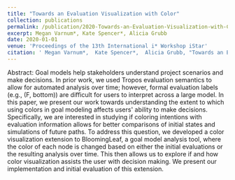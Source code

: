```yaml
---
title: "Towards an Evaluation Visualization with Color"
collection: publications
permalink: /publication/2020-Towards-an-Evaluation-Visualization-with-Color
excerpt: Megan Varnum*, Kate Spencer*, Alicia Grubb
date: 2020-01-01
venue: 'Proceedings of the 13th International i* Workshop iStar'
citation: ' Megan Varnum*,  Kate Spencer*,  Alicia Grubb, "Towards an Evaluation Visualization with Color." Proceedings of the 13th International i* Workshop iStar, 2020.'
---
```

Abstract: Goal models help stakeholders understand project scenarios and make decisions. In prior work, we used Tropos evaluation semantics to allow for automated analysis over time; however, formal evaluation labels (e.g., (F, bottom)) are difficult for users to interpret across a large model. In this paper, we present our work towards understanding the extent to which using colors in goal modeling affects users' ability to make decisions. Specifically, we are interested in studying if coloring intentions with evaluation information allows for better comparisons of initial states and simulations of future paths. To address this question, we developed a color visualization extension to BloomingLeaf, a goal model analysis tool, where the color of each node is changed based on either the initial evaluations or the resulting analysis over time. This then allows us to explore if and how color visualization assists the user with decision making. We present our implementation and initial evaluation of this extension.
